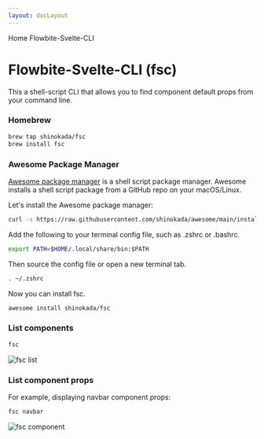 ```yaml
---
layout: docLayout
---
```


<script>
  import Htwo from '../utils/Htwo.svelte'
  import { Breadcrumb, BreadcrumbItem } from '$lib'
  import { Home } from 'svelte-heros'
</script>

<Breadcrumb>
  <BreadcrumbItem href="/" icon={Home} variation="solid">Home</BreadcrumbItem>
  <BreadcrumbItem>Flowbite-Svelte-CLI</BreadcrumbItem>
</Breadcrumb>

<h1 class="text-3xl w-full dark:text-white pt-8 pb-4">Flowbite-Svelte-CLI (fsc)</h1>

<p>This a shell-script CLI that allows you to find component default props from your command line.</p>

<Htwo label="Installation" />

<h3>Homebrew</h3>

```sh
brew tap shinokada/fsc
brew install fsc
```

<h3>Awesome Package Manager</h3>

<p><a class="text-blue-700" href="https://github.com/shinokada/awesome">Awesome package manager</a> is a shell script package manager. Awesome installs a shell script package from a GitHub repo on your macOS/Linux.</p>

<p>Let's install the Awesome package manager:</p>

```sh
curl -s https://raw.githubusercontent.com/shinokada/awesome/main/install | bash -s install
```

<p>Add the following to your terminal config file, such as .zshrc or .bashrc.</p>

```sh
export PATH=$HOME/.local/share/bin:$PATH
```

<p>Then source the config file or open a new terminal tab.</p>

```sh
. ~/.zshrc
```

<p>Now you can install fsc.</p>

```sh
awesome install shinokada/fsc
```

<Htwo label="How to use it" />

<h3>List components</h3>

```sh
fsc
```

<img src="/images/fsc.png" alt="fsc list" />

<h3>List component props</h3>

<p>For example, displaying navbar component props:

```sh
fsc navbar
```

<img src="/images/fsc-component.png" alt="fsc component" />

